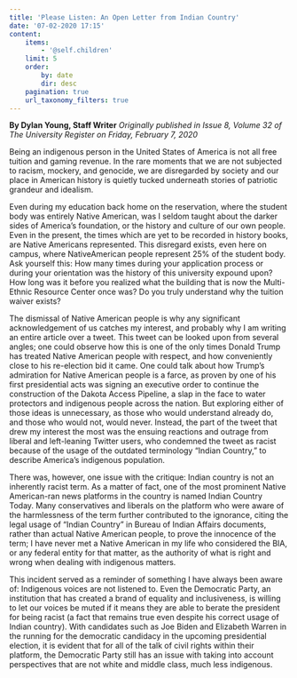 ```yaml
---
title: 'Please Listen: An Open Letter from Indian Country'
date: '07-02-2020 17:15'
content:
    items:
        - '@self.children'
    limit: 5
    order:
        by: date
        dir: desc
    pagination: true
    url_taxonomy_filters: true
---
```


**By Dylan Young, Staff Writer** _Originally published in Issue 8, Volume 32 of The University Register on Friday, February 7, 2020_

Being an indigenous person in the United States of America is not all free tuition and gaming revenue. In the rare moments that we are not subjected to racism, mockery, and genocide, we are disregarded by society and our place in American history is quietly tucked underneath stories of patriotic grandeur and idealism. 

Even during my education back home on the reservation, where the student body was entirely Native American, was I seldom taught about the darker sides of America’s foundation, or the history and culture of our own people. Even in the present, the times which are yet to be recorded in history books, are Native Americans represented. This disregard exists, even here on campus, where NativeAmerican people represent 25% of the student body. Ask yourself this: How many times during your application process or during your orientation was the history of this university expound upon? How long was it before you realized what the building that is now the Multi-Ethnic Resource Center once was? Do you truly understand why the tuition waiver exists?

The dismissal of Native American people is why any significant acknowledgement of us catches my interest, and probably why I am writing an entire article over a tweet. This tweet can be looked upon from several angles; one could observe how this is one of the only times Donald Trump has treated Native American people with respect, and how conveniently close to his re-election bid it came. One could talk about how Trump’s admiration for Native American people is a farce, as proven by one of his first presidential acts was signing an executive order to continue the construction of the Dakota Access Pipeline, a slap in the face to water protectors and indigenous people across the nation. But exploring either of those ideas is unnecessary, as those who would understand already do, and those who would not, would never. Instead, the part of the tweet that drew my interest the most was the ensuing reactions and outrage from liberal and left-leaning Twitter users, who condemned the tweet as racist because of the usage of the outdated terminology “Indian Country,” to describe America’s indigenous population.

There was, however, one issue with the critique: Indian country is not an inherently racist term. As a matter of fact, one of the most prominent Native American-ran news platforms in the country is named Indian Country Today. Many conservatives and liberals on the platform who were aware of the harmlessness of the term further contributed to the ignorance, citing the legal usage of “Indian Country” in Bureau of Indian Affairs documents, rather than actual Native American people, to prove the innocence of the term; I have never met a Native American in my life who considered the BIA, or any federal entity for that matter, as the authority of what is right and wrong when dealing with indigenous matters. 

This incident served as a reminder of something I have always been aware of: Indigenous voices are not listened to. Even the Democratic Party, an institution that has created a brand of equality and inclusiveness, is willing to let our voices be muted if it means they are able to berate the president for being racist (a fact that remains true even despite his correct usage of Indian country). With candidates such as Joe Biden and Elizabeth Warren in the running for the democratic candidacy in the upcoming presidential election, it is evident that for all of the talk of civil rights within their platform, the Democratic Party still has an issue with taking into account perspectives that are not white and middle class, much less indigenous.